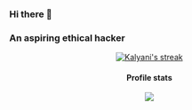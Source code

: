 ### Hi there 👋
### An aspiring ethical hacker
<p align="center">
  <a href="https://github.com/krsnoki">
    <img title="GithubStats" alt="Kalyani's streak" src="https://streak-stats.demolab.com?user=krsnoki&theme=gotham&hide_border=true&mode=weekly"/>
  </a>
</p>

<h4 align="center">Profile stats</h4>
<p align="center"><img src="https://github-readme-stats.vercel.app/api?username=krsnoki&count_private=true&show_icons=true&theme=gotham" /></p>
